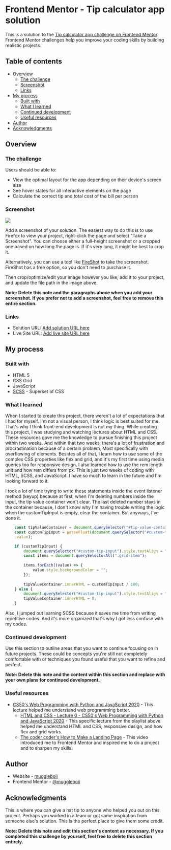 # Frontend Mentor - Tip calculator app solution

This is a solution to the [Tip calculator app challenge on Frontend Mentor](https://www.frontendmentor.io/challenges/tip-calculator-app-ugJNGbJUX). Frontend Mentor challenges help you improve your coding skills by building realistic projects.

## Table of contents

- [Overview](#overview)
  - [The challenge](#the-challenge)
  - [Screenshot](#screenshot)
  - [Links](#links)
- [My process](#my-process)
  - [Built with](#built-with)
  - [What I learned](#what-i-learned)
  - [Continued development](#continued-development)
  - [Useful resources](#useful-resources)
- [Author](#author)
- [Acknowledgments](#acknowledgments)

## Overview

### The challenge

Users should be able to:

- View the optimal layout for the app depending on their device's screen size
- See hover states for all interactive elements on the page
- Calculate the correct tip and total cost of the bill per person

### Screenshot

![](./screenshot.jpg)

Add a screenshot of your solution. The easiest way to do this is to use Firefox to view your project, right-click the page and select "Take a Screenshot". You can choose either a full-height screenshot or a cropped one based on how long the page is. If it's very long, it might be best to crop it.

Alternatively, you can use a tool like [FireShot](https://getfireshot.com/) to take the screenshot. FireShot has a free option, so you don't need to purchase it. 

Then crop/optimize/edit your image however you like, add it to your project, and update the file path in the image above.

**Note: Delete this note and the paragraphs above when you add your screenshot. If you prefer not to add a screenshot, feel free to remove this entire section.**

### Links

- Solution URL: [Add solution URL here](https://your-solution-url.com)
- Live Site URL: [Add live site URL here](https://your-live-site-url.com)

## My process

### Built with

- HTML 5
- CSS Grid
- JavaScript
- [SCSS](https://sass-lang.com/) - Superset of CSS


### What I learned
 
When I started to create this project, there weren't a lot of expectations that I had for myself. I'm not a visual person, I think logic is best suited for me. That's why I think front-end development is not my thing. While creating this project, I was studying and watching lectures about HTML and CSS. These resources gave me the knowledge to pursue finishing this project within two weeks. And within that two weeks, there's a lot of frustration and procrastination because of a certain problem, Most specifically with overflowing of elements. Besides all of that, I learn how to use some of the complex CSS properties like flex and grid, and it's my first time using media queries too for responsive design. I also learned how to use the rem length unit and how rem differs from px. This is just two weeks of coding with HTML, SCSS, and JavaScript. I have so much to learn in the future and I'm looking forward to it.

I took a lot of time trying to write these statements inside the event listener method (keyup) because at first, when I'm deleting numbers inside the input, the tip value container won't clear. The last deleted number stays in the container because, I don't know why I'm having trouble writing the logic when the customTipInput is empty, clear the container. But anyways, I've done it.

```js
    const tipValueContainer = document.querySelector("#tip-value-container");
    const customTipInput = parseFloat(document.querySelector("#custom-tip-input")
    .value);

    if (customTipInput) {
        document.querySelector("#custom-tip-input").style.textAlign = "right";
        const items = document.querySelectorAll(".grid-item");
        
        items.forEach((value) => {
            value.style.backgroundColor = "";
        });
    
        tipValueContainer.innerHTML = customTipInput / 100;
    } else {
        document.querySelector("#custom-tip-input").style.textAlign = "";
        tipValueContainer.innerHTML = 0;
    }
```

Also, I jumped out learning SCSS because it saves me time from writing repetitive codes. And it's more organized that's why I got less confuse with my codes.

### Continued development

Use this section to outline areas that you want to continue focusing on in future projects. These could be concepts you're still not completely comfortable with or techniques you found useful that you want to refine and perfect.

**Note: Delete this note and the content within this section and replace with your own plans for continued development.**

### Useful resources

- [CS50's Web Programming with Python and JavaScript 2020](https://www.youtube.com/playlist?list=PLhQjrBD2T380xvFSUmToMMzERZ3qB5Ueu) - This lecture helped me understand web programming better.
  - [HTML and CSS - Lecture 0 - CS50's Web Programming with Python and JavaScript 2020](https://youtu.be/zFZrkCIc2Oc?list=PLhQjrBD2T380xvFSUmToMMzERZ3qB5Ueu) - This specific lecture from the playlist above helped me understand HTML and CSS, responsive design, and how flex and grid works.
  - [The coder coder's How to Make a Landing Page](https://youtu.be/aoQ6S1a32j8) - This video introduced me to Frontend Mentor and inspired me to do a project and to sharpen my skills. 

## Author

- Website - [muggleboii](https://github.com/muggleboii)
- Frontend Mentor - [@muggleboii](https://www.frontendmentor.io/profile/muggleboii)

## Acknowledgments

This is where you can give a hat tip to anyone who helped you out on this project. Perhaps you worked in a team or got some inspiration from someone else's solution. This is the perfect place to give them some credit.

**Note: Delete this note and edit this section's content as necessary. If you completed this challenge by yourself, feel free to delete this section entirely.**
